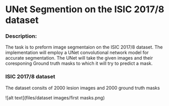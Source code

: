 # UNet Segmention on the ISIC 2017/8 dataset

### Description: 
The task is to preform image segmentaion on the ISIC 2017/8 dataset. The implementation will employ a UNet convolutional network model for accurate segmentation. The UNet will take the given images and their coresponing Ground truth masks to which it will try to predict a mask. 

### ISIC 2017/8 dataset
The dataset consits of 2000 lesion images and 2000 ground truth masks

![alt text](files/dataset images/first masks.png)

